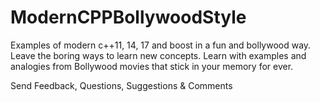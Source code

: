 # ModernCPPBollywoodStyle
Examples of modern c++11, 14, 17 and boost in  a fun and bollywood way.
Leave the boring ways to learn new concepts. Learn with examples and analogies from Bollywood movies that stick in your memory for ever.

Send Feedback, Questions, Suggestions & Comments
